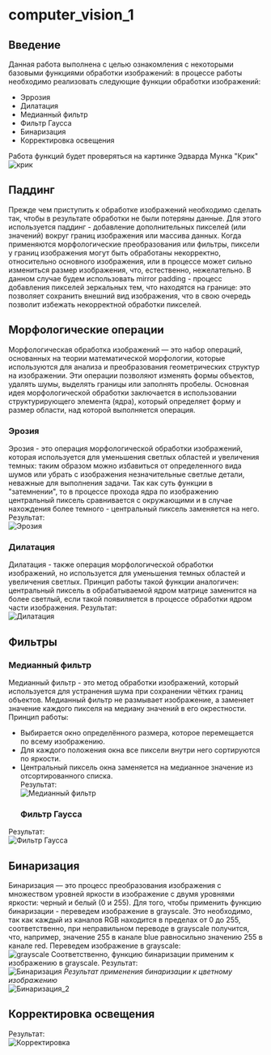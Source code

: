# computer_vision_1
## Введение
Данная работа выполнена с целью ознакомления с некоторыми базовыми функциями обработки изображений: в процессе работы необходимо реализовать следующие функции обработки изображений:  
- Эррозия
- Дилатация
- Медианный фильтр
- Фильтр Гаусса
- Бинаризация
- Корректировка освещения

Работа функций будет проверяться на картинке Эдварда Мунка "Крик"  
![крик](https://github.com/LugenderGeist/computer_vision_1/blob/main/scream.jpg)
  ## Паддинг
Прежде чем приступить к обработке изображений необходимо сделать так, чтобы в результате обработки не были потеряны данные. Для этого используется паддинг - добавление дополнительных пикселей (или значений) вокруг границ изображения или массива данных. Когда применяются морфологические преобразования или фильтры, пиксели у границ изображения могут быть обработаны некорректно, относительно основного изображения, или в процессе может сильно измениться размер изображения, что, естественно, нежелательно. В данном случае будем использовать mirror padding - процесс добавления пикселей зеркальных тем, что находятся на границе: это позволяет сохранить внешний вид изображения, что в свою очередь позволит избежать некорректной обработки пикселей.
  ## Морфологические операции
Морфологическая обработка изображений — это набор операций, основанных на теории математической морфологии, которые используются для анализа и преобразования геометрических структур на изображении. Эти операции позволяют изменять формы объектов, удалять шумы, выделять границы или заполнять пробелы. Основная идея морфологической обработки заключается в использовании структурирующего элемента (ядра), который определяет форму и размер области, над которой выполняется операция.
  ### Эрозия
Эрозия - это операция морфологической обработки изображений, которая используется для уменьшения светлых областей и увеличения темных: таким образом можно избавиться от определенного вида шумов или убрать с изображения незначительные светлые детали, неважные для выполнения задачи. Так как суть функции в "затемнении", то в процессе прохода ядра по изображению центральный пиксель сравнивается с окружающими и в случае нахождения более темного - центральный пиксель заменяется на него.  
Результат:  
![Эрозия](https://github.com/LugenderGeist/computer_vision_1/blob/main/erosion.PNG)
  ### Дилатация
Дилатация - также операция морфологической обработки изображений, но используется для уменьшения темных областей и увеличения светлых. Принцип работы такой функции аналогичен: центральный пиксель в обрабатываемой ядром матрице заменится на более светлый, если такой появиляется в процессе обработки ядром части изображения. 
Результат:  
![Дилатация](https://github.com/LugenderGeist/computer_vision_1/blob/main/dilation.PNG)
  ## Фильтры
  ### Медианный фильтр
Медианный фильтр - это метод обработки изображений, который используется для устранения шума при сохранении чётких границ объектов. Медианный фильтр не размывает изображение, а заменяет значение каждого пикселя на медиану значений в его окрестности.  
Принцип работы:  
- Выбирается окно определённого размера, которое перемещается по всему изображению.
- Для каждого положения окна все пиксели внутри него сортируются по яркости.
- Центральный пиксель окна заменяется на медианное значение из отсортированного списка.  
  Результат:  
![Медианный фильтр](https://github.com/LugenderGeist/computer_vision_1/blob/main/median.PNG)
  ### Фильтр Гаусса
Результат:  
![Фильтр Гаусса](https://github.com/LugenderGeist/computer_vision_1/blob/main/gaussian.PNG)
  ## Бинаризация
Бинаризация — это процесс преобразования изображения с множеством уровней яркости в изображение с двумя уровнями яркости: черный и белый (0 и 255). Для того, чтобы применить функцию бинаризации - переведем изображение в grayscale. Это необходимо, так как каждый из каналов RGB находится в пределах от 0 до 255, соответственно, при неправильном переводе в grayscale получится, что, например, значение 255 в канале blue равносильно значению 255 в канале red. Переведем изображение в grayscale:  
![grayscale](https://github.com/LugenderGeist/computer_vision_1/blob/main/grayscale.PNG)
Соответственно, функцию бинаризации применим к изображению в grayscale.
Результат:  
![Бинаризация](https://github.com/LugenderGeist/computer_vision_1/blob/main/binarisation.PNG)
*Результат применения бинаризации к цветному изображению*  
![Бинаризация_2](https://github.com/LugenderGeist/computer_vision_1/blob/main/binarisation_2.PNG)
  ## Корректировка освещения
Результат:  
![Корректировка](https://github.com/LugenderGeist/computer_vision_1/blob/main/corrected.PNG)

